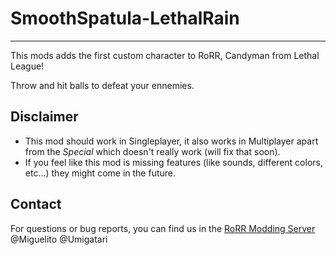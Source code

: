 # SmoothSpatula-LethalRain
---
This mods adds the first custom character to RoRR, Candyman from Lethal League!

Throw and hit balls to defeat your ennemies.


## Disclaimer

* This mod should work in Singleplayer, it also works in Multiplayer apart from the *Special* which doesn't really work (will fix that soon).
* If you feel like this mod is missing features (like sounds, different colors, etc...) they might come in the future.

## Contact
For questions or bug reports, you can find us in the [RoRR Modding Server](https://discord.gg/VjS57cszMq) @Miguelito @Umigatari
